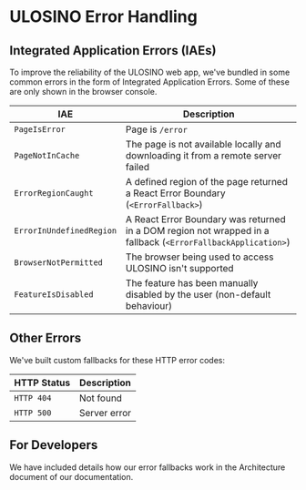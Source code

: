 # ULOSINO Error Handling

## Integrated Application Errors (IAEs)

To improve the reliability of the ULOSINO web app, we've bundled in some common errors in the form of Integrated Application Errors. Some of these are only shown in the browser console.

| IAE                      | Description                                                                                                  |
| ------------------------ | ------------------------------------------------------------------------------------------------------------ |
| `PageIsError`            | Page is `/error `                                                                                            |
| `PageNotInCache`         | The page is not available locally and downloading it from a remote server failed                             |
| `ErrorRegionCaught`      | A defined region of the page returned a React Error Boundary (`<ErrorFallback>`)                             |
| `ErrorInUndefinedRegion` | A React Error Boundary was returned in a DOM region not wrapped in a fallback (`<ErrorFallbackApplication>`) |
| `BrowserNotPermitted`    | The browser being used to access ULOSINO isn't supported                                                     |
| `FeatureIsDisabled`      | The feature has been manually disabled by the user (non-default behaviour)                                   |

## Other Errors

We've built custom fallbacks for these HTTP error codes:

| HTTP Status | Description  |
| ----------- | ------------ |
| `HTTP 404`  | Not found    |
| `HTTP 500`  | Server error |

## For Developers

We have included details how our error fallbacks work in the Architecture document of our documentation.
